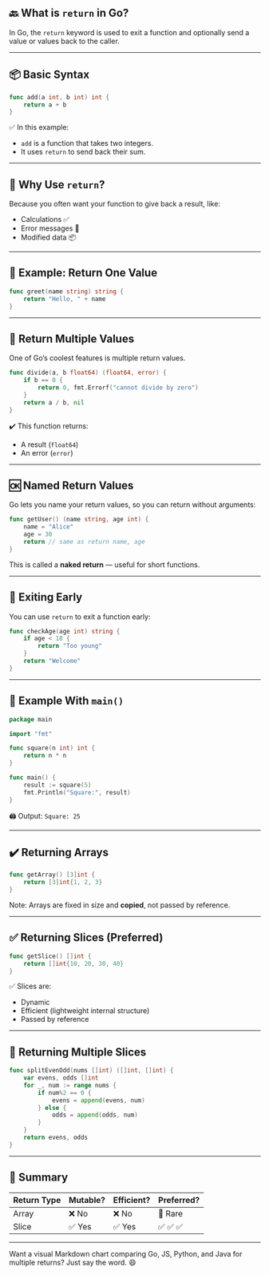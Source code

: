 ## 🔙 What is `return` in Go?

In Go, the `return` keyword is used to exit a function and optionally send a value or values back to the caller.

---

## 📦 Basic Syntax

```go
func add(a int, b int) int {
    return a + b
}
```

✅ In this example:
- `add` is a function that takes two integers.
- It uses `return` to send back their sum.

---

## 🧠 Why Use `return`?
Because you often want your function to give back a result, like:
- Calculations ✅
- Error messages 🧨
- Modified data 📦

---

## 🧮 Example: Return One Value

```go
func greet(name string) string {
    return "Hello, " + name
}
```

---

## 🔁 Return Multiple Values
One of Go’s coolest features is multiple return values.

```go
func divide(a, b float64) (float64, error) {
    if b == 0 {
        return 0, fmt.Errorf("cannot divide by zero")
    }
    return a / b, nil
}
```

✔️ This function returns:
- A result (`float64`)
- An error (`error`)

---

## 🆗 Named Return Values
Go lets you name your return values, so you can return without arguments:

```go
func getUser() (name string, age int) {
    name = "Alice"
    age = 30
    return // same as return name, age
}
```

This is called a **naked return** — useful for short functions.

---

## 🚫 Exiting Early
You can use `return` to exit a function early:

```go
func checkAge(age int) string {
    if age < 18 {
        return "Too young"
    }
    return "Welcome"
}
```

---

## 🧪 Example With `main()`

```go
package main

import "fmt"

func square(n int) int {
    return n * n
}

func main() {
    result := square(5)
    fmt.Println("Square:", result)
}
```

🖨️ Output: `Square: 25`

---

## ✔️ Returning Arrays

```go
func getArray() [3]int {
    return [3]int{1, 2, 3}
}
```

Note: Arrays are fixed in size and **copied**, not passed by reference.

---

## ✅ Returning Slices (Preferred)

```go
func getSlice() []int {
    return []int{10, 20, 30, 40}
}
```

✅ Slices are:
- Dynamic
- Efficient (lightweight internal structure)
- Passed by reference

---

## 🔁 Returning Multiple Slices

```go
func splitEvenOdd(nums []int) ([]int, []int) {
    var evens, odds []int
    for _, num := range nums {
        if num%2 == 0 {
            evens = append(evens, num)
        } else {
            odds = append(odds, num)
        }
    }
    return evens, odds
}
```

---

## 🧠 Summary

| Return Type | Mutable? | Efficient? | Preferred? |
|-------------|----------|------------|------------|
| Array       | ❌ No     | ❌ No       | 🚫 Rare     |
| Slice       | ✅ Yes    | ✅ Yes      | ✅ ✅ ✅     |

---

Want a visual Markdown chart comparing Go, JS, Python, and Java for multiple returns? Just say the word. 😄

